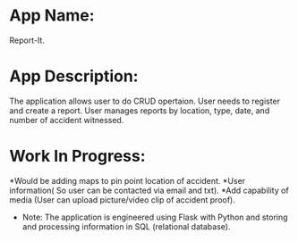 # App Name: 
  Report-It.
  
# App Description: 
  The application allows user to do CRUD opertaion.
  User needs to register and create a report.
  User manages reports by location, type, date, and number of accident witnessed.
 
# Work In Progress:
  *Would be adding maps to pin point location of accident.
  *User information( So user can be contacted via email and txt).
  *Add capability of media (User can upload picture/video clip of accident proof).








* Note: The application is engineered using Flask with Python and storing and processing information in SQL (relational database).
